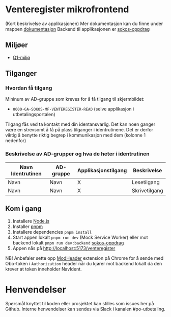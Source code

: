 # Venteregister mikrofrontend

(Kort beskrivelse av applikasjonen)
Mer dokumentasjon kan du finne under mappen [dokumentasjon](dokumentasjon)
Backend til applikasjonen er [sokos-oppdrag](https://github.com/navikt/sokos-oppdrag)

## Miljøer

- [Q1-miljø](https://utbetalingsportalen.intern.dev.nav.no/venteregister)

## Tilganger

### Hvordan få tilgang

Mininum av AD-gruppe som kreves for å få tilgang til skjermbildet:

- `0000-GA-SOKOS-MF-VENTEREGISTER-READ` (selve applikasjon i utbetalingsportalen)

Tilgang fås ved ta kontakt med din identansvarlig. Det kan noen ganger være en strevsomt å få på plass tilganger
i identrutinene. Det er derfor viktig å benytte riktig begrep i kommunikasjon med dem (kolonne 1 nedenfor)

### Beskrivelse av AD-grupper og hva de heter i identrutinen

| Navn Identrutinen | AD-gruppe | Applikasjonstilgang | Beskrivelse   |
| ----------------- | --------- | ------------------- | ------------- |
| Navn              | Navn      | X                   | Lesetilgang   |
| Navn              | Navn      | X                   | Skrivetilgang |

## Kom i gang

1. Installere [Node.js](https://nodejs.dev/en/)
2. Installer [pnpm](https://pnpm.io/)
3. Installere dependencies `pnpm install`
4. Start appen lokalt `pnpm run dev` (Mock Service Worker) eller mot backend lokalt `pnpm run dev:backend` [sokos-oppdrag](https://github.com/navikt/sokos-oppdrag)
5. Appen nås på <http://localhost:5173/venteregister>

NB! Anbefaler sette opp [ModHeader](https://modheader.com/) extension på Chrome for å sende med Obo-token i `Authorization` header når du kjører mot backend lokalt da den krever at token inneholder NavIdent.

# Henvendelser

Spørsmål knyttet til koden eller prosjektet kan stilles som issues her på Github.
Interne henvendelser kan sendes via Slack i kanalen #po-utbetaling.
